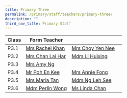 ```yaml
---
title: Primary Three
permalink: /primary/staff/teachers/primary-three/
description: ""
third_nav_title: Primary Staff
---
```

| Class | Form Teacher | ||
| -------- | -------- | -------- |-------- |
|P3.1|[Mrs Rachel Khan](chiam_li_ming_rachel@schools.gov.sg)|[Mrs Choy Yen Nee ](tan_yen_nee@schools.gov.sg)|
|P3.2|[Mrs Chan Lai Har](lee_lai_har@schools.gov.sg)|[Mdm Li Huixing](loi_huey_shing@schools.gov.sg)|
|P3.3|[Mrs Amy Ng](fang_yingying_amy@schools.gov.sg)||
|P3.4|[Mr Poh En Kee](poh_en_kee@schools.gov.sg)|[Mrs Annie Fong](teo_bee_wah_annie@schools.gov.sg)|
|P3.5|[Mrs Maria Tan](tan_maria_gostelow@schools.gov.sg)|[Mdm Ng Leh See](ng_leh_see@schools.gov.sg)|
|P3.6|[Mdm Perlin Wong ](perlin_astrid_wong@schools.gov.sg)|[Ms Linda Chan ](chan_pei_chui@schools.gov.sg)|